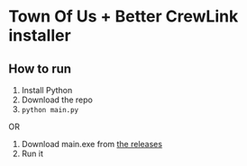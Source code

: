 # Town Of Us + Better CrewLink installer

## How to run

1. Install Python
2. Download the repo
3. `python main.py`

OR

1. Download main.exe from [the releases](https://github.com/letruxux/tou-crewlink-install/releases)
2. Run it
